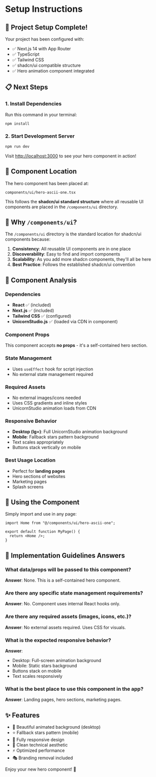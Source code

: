 # Setup Instructions

## 🎯 Project Setup Complete!

Your project has been configured with:
- ✅ Next.js 14 with App Router
- ✅ TypeScript
- ✅ Tailwind CSS
- ✅ shadcn/ui compatible structure
- ✅ Hero animation component integrated

## 📋 Next Steps

### 1. Install Dependencies

Run this command in your terminal:

```bash
npm install
```

### 2. Start Development Server

```bash
npm run dev
```

Visit [http://localhost:3000](http://localhost:3000) to see your hero component in action!

## 📁 Component Location

The hero component has been placed at:
```
components/ui/hero-ascii-one.tsx
```

This follows the **shadcn/ui standard structure** where all reusable UI components are placed in the `/components/ui` directory.

## 🎨 Why `/components/ui`?

The `/components/ui` directory is the standard location for shadcn/ui components because:

1. **Consistency**: All reusable UI components are in one place
2. **Discoverability**: Easy to find and import components
3. **Scalability**: As you add more shadcn components, they'll all be here
4. **Best Practice**: Follows the established shadcn/ui convention

## 🔧 Component Analysis

### Dependencies
- **React** ✅ (included)
- **Next.js** ✅ (included)
- **Tailwind CSS** ✅ (configured)
- **UnicornStudio.js** ✅ (loaded via CDN in component)

### Component Props
This component accepts **no props** - it's a self-contained hero section.

### State Management
- Uses `useEffect` hook for script injection
- No external state management required

### Required Assets
- No external images/icons needed
- Uses CSS gradients and inline styles
- UnicornStudio animation loads from CDN

### Responsive Behavior
- **Desktop (lg+)**: Full UnicornStudio animation background
- **Mobile**: Fallback stars pattern background
- Text scales appropriately
- Buttons stack vertically on mobile

### Best Usage Location
- Perfect for **landing pages**
- Hero sections of websites
- Marketing pages
- Splash screens

## 🚀 Using the Component

Simply import and use in any page:

```tsx
import Home from "@/components/ui/hero-ascii-one";

export default function MyPage() {
  return <Home />;
}
```

## 🎯 Implementation Guidelines Answers

### What data/props will be passed to this component?
**Answer**: None. This is a self-contained hero component.

### Are there any specific state management requirements?
**Answer**: No. Component uses internal React hooks only.

### Are there any required assets (images, icons, etc.)?
**Answer**: No external assets required. Uses CSS for visuals.

### What is the expected responsive behavior?
**Answer**: 
- Desktop: Full-screen animation background
- Mobile: Static stars background
- Buttons stack on mobile
- Text scales responsively

### What is the best place to use this component in the app?
**Answer**: Landing pages, hero sections, marketing pages.

## ✨ Features

- 🎨 Beautiful animated background (desktop)
- ⭐ Fallback stars pattern (mobile)
- 📱 Fully responsive design
- 🎯 Clean technical aesthetic
- ⚡ Optimized performance
- 🎭 Branding removal included

Enjoy your new hero component! 🚀



